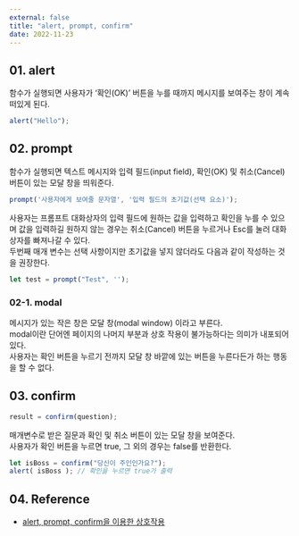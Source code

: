 ```yaml
---
external: false
title: "alert, prompt, confirm"
date: 2022-11-23
---
```


## 01. alert

함수가 실행되면 사용자가 ‘확인(OK)’ 버튼을 누를 때까지 메시지를 보여주는 창이 계속 떠있게 된다.

```TypeScript
alert("Hello");
```

## 02. prompt

함수가 실행되면 텍스트 메시지와 입력 필드(input field), 확인(OK) 및 취소(Cancel) 버튼이 있는 모달 창을 띄워준다.

```TypeScript
prompt('사용자에게 보여줄 문자열', '입력 필드의 초기값(선택 요소)');
```

사용자는 프롬프트 대화상자의 입력 필드에 원하는 값을 입력하고 확인을 누를 수 있으며 값을 입력하길 원하지 않는 경우는 취소(Cancel) 버튼을 누르거나 Esc를 눌러 대화상자를 빠져나갈 수 있다.<br>
두번째 매개 변수는 선택 사항이지만 초기값을 넣지 않더라도 다음과 같이 작성하는 것을 권장한다.<br>

```TypeScript
let test = prompt("Test", '');
```

### 02-1. modal

메시지가 있는 작은 창은 모달 창(modal window) 이라고 부른다.<br>
modal이란 단어엔 페이지의 나머지 부분과 상호 작용이 불가능하다는 의미가 내포되어 있다.<br>
사용자는 확인 버튼을 누르기 전까지 모달 창 바깥에 있는 버튼을 누른다든가 하는 행동을 할 수 없다.

## 03. confirm

```TypeScript
result = confirm(question);
```

매개변수로 받은 질문과 확인 및 취소 버튼이 있는 모달 창을 보여준다.<br>
사용자가 확인 버튼을 누르면 true, 그 외의 경우는 false를 반환한다.<br>

```TypeScript
let isBoss = confirm("당신이 주인인가요?");
alert( isBoss ); // 확인을 누르면 true가 출력
```

## 04. Reference

- [alert, prompt, confirm을 이용한 상호작용](https://ko.javascript.info/alert-prompt-confirm)